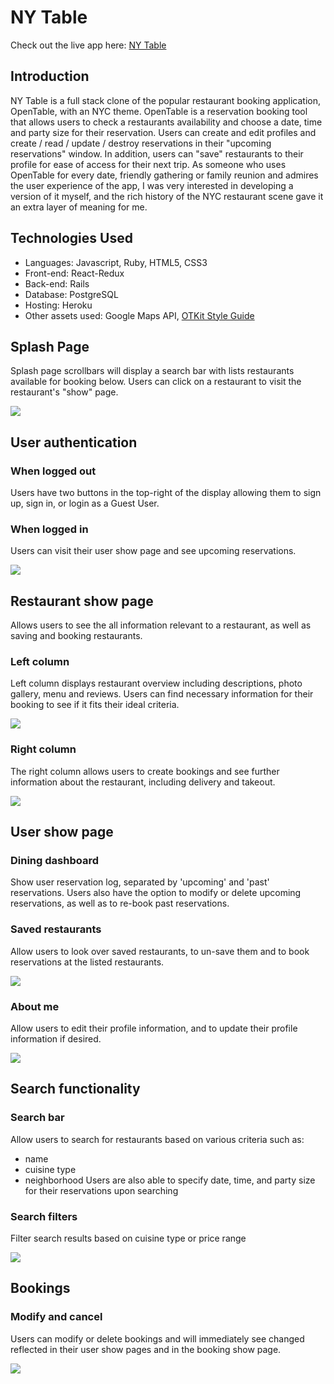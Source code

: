 # NY Table

Check out the live app here: [NY Table](https://nytable.herokuapp.com/#/)

## Introduction
NY Table is a full stack clone of the popular restaurant booking application, OpenTable, with an NYC theme. OpenTable is a reservation booking tool that allows users to check a restaurants availability and choose a date, time and party size for their reservation. Users can create and edit profiles and create / read / update / destroy reservations in their "upcoming reservations" window. In addition, users can "save" restaurants to their profile for ease of access for their next trip. As someone who uses OpenTable for every date, friendly gathering or family reunion and admires the user experience of the app, I was very interested in developing a version of it myself, and the rich history of the NYC restaurant scene gave it an extra layer of meaning for me.

## Technologies Used
- Languages: Javascript, Ruby, HTML5, CSS3
- Front-end: React-Redux
- Back-end: Rails
- Database: PostgreSQL
- Hosting: Heroku
- Other assets used: Google Maps API, [OTKit Style Guide](https://opentable.github.io/design-tokens/)

## Splash Page
Splash page scrollbars will display a search bar with lists restaurants available for booking below. Users can click on a restaurant to visit the restaurant's "show" page.

![](https://github.com/wcorona269/NY-Table/blob/main/app/assets/images/gifs/splash.gif)

## User authentication
### When logged out
Users have two buttons in the top-right of the display allowing them to sign up, sign in, or login as a Guest User.
### When logged in
Users can visit their user show page and see upcoming reservations.

![](https://github.com/wcorona269/NY-Table/blob/main/app/assets/images/gifs/auth.gif)

## Restaurant show page
Allows users to see the all information relevant to a restaurant, as well as saving and booking restaurants.
### Left column
Left column displays restaurant overview including descriptions, photo gallery, menu and reviews. Users can find necessary information for their booking to see if it fits their ideal criteria.

![](https://github.com/wcorona269/NY-Table/blob/main/app/assets/images/gifs/left_col.gif)
### Right column
The right column allows users to create bookings and see further information about the restaurant, including delivery and takeout.

![](https://github.com/wcorona269/NY-Table/blob/main/app/assets/images/gifs/right_col.gif)

## User show page
### Dining dashboard
Show user reservation log, separated by 'upcoming' and 'past' reservations. Users also have the option to modify or delete upcoming reservations, as well as to re-book past reservations.
### Saved restaurants
Allow users to look over saved restaurants, to un-save them and to book reservations at the listed restaurants.

![](https://github.com/wcorona269/NY-Table/blob/main/app/assets/images/gifs/user_show.gif)
### About me
Allow users to edit their profile information, and to update their profile information if desired.

![](https://github.com/wcorona269/NY-Table/blob/main/app/assets/images/gifs/password.gif)
## Search functionality
### Search bar
Allow users to search for restaurants based on various criteria such as:
- name
- cuisine type
- neighborhood
Users are also able to specify date, time, and party size for their reservations upon searching

### Search filters
Filter search results based on cuisine type or price range

![](https://github.com/wcorona269/NY-Table/blob/main/app/assets/images/gifs/search.gif)

## Bookings
### Modify and cancel
Users can modify or delete bookings and will immediately see changed reflected in their user show pages and in the booking show page.

![](https://github.com/wcorona269/NY-Table/blob/main/app/assets/images/gifs/booking.gif)